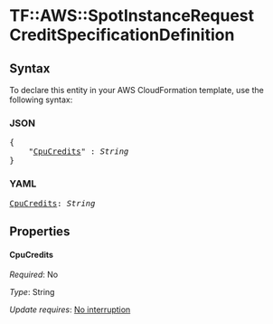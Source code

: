 # TF::AWS::SpotInstanceRequest CreditSpecificationDefinition

## Syntax

To declare this entity in your AWS CloudFormation template, use the following syntax:

### JSON

<pre>
{
    "<a href="#cpucredits" title="CpuCredits">CpuCredits</a>" : <i>String</i>
}
</pre>

### YAML

<pre>
<a href="#cpucredits" title="CpuCredits">CpuCredits</a>: <i>String</i>
</pre>

## Properties

#### CpuCredits

_Required_: No

_Type_: String

_Update requires_: [No interruption](https://docs.aws.amazon.com/AWSCloudFormation/latest/UserGuide/using-cfn-updating-stacks-update-behaviors.html#update-no-interrupt)

